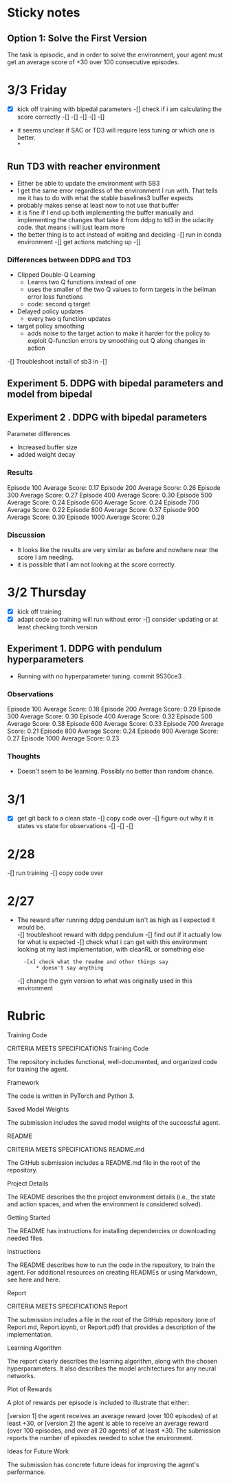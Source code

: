 # Sticky notes
## Option 1: Solve the First Version

The task is episodic, and in order to solve the environment,  your agent must get an average score of +30 over 100 consecutive episodes.

# 3/3 Friday
-[x] kick off training with bipedal parameters
-[] check if i am calculating the score correctly
-[]
-[]
-[]
-[]
-[]

* it seems unclear if SAC or TD3 will require less tuning or which one is better.  
    * 




## Run TD3 with reacher environment
* Either be able to update the environment with SB3 
* I get the same error regardless of the environment I run with.  That tells me it has to do with what the stable baselines3 buffer expects
* probably makes sense at least now to not use that buffer
* it is fine if I end up both implementing the buffer manually and implementing the changes that take it from ddpg to td3 in the udacity code.  that means i will just learn more
* the better thing is to act instead of waiting and deciding
-[] run in conda environment 
-[] get actions matching up
-[]


### Differences between DDPG and TD3

* Clipped Double-Q Learning
    * Learns two Q functions instead of one
    * uses the smaller of the two Q values to form targets in the bellman error loss functions
    * code: second q target 
* Delayed policy updates
    * every two q function updates
* target policy smoothing
    * adds noise to the target action to make it harder for the policy to exploit Q-function errors by smoothing out Q along changes in action



-[] Troubleshoot install of sb3 in 
-[]

## Experiment 5. DDPG with bipedal parameters and model from bipedal

## Experiment 2 . DDPG with bipedal parameters
Parameter differences
* Increased buffer size
* added weight decay
### Results
Episode 100	Average Score: 0.17
Episode 200	Average Score: 0.26
Episode 300	Average Score: 0.27
Episode 400	Average Score: 0.30
Episode 500	Average Score: 0.24
Episode 600	Average Score: 0.24
Episode 700	Average Score: 0.22
Episode 800	Average Score: 0.37
Episode 900	Average Score: 0.30
Episode 1000	Average Score: 0.28
### Discussion
* It looks like the results are very similar as before and nowhere near the score I am needing.  
* it is possible that I am not looking at the score correctly.  



# 3/2 Thursday 
-[x] kick off training
-[x] adapt code so training will run without error
-[] consider updating or at least checking torch version
## Experiment 1.  DDPG with pendulum hyperparameters
* Running with no hyperparameter tuning.  commit 9530ce3 .  
### Observations
Episode 100	Average Score: 0.18
Episode 200	Average Score: 0.29
Episode 300	Average Score: 0.30
Episode 400	Average Score: 0.32
Episode 500	Average Score: 0.38
Episode 600	Average Score: 0.33
Episode 700	Average Score: 0.21
Episode 800	Average Score: 0.24
Episode 900	Average Score: 0.27
Episode 1000	Average Score: 0.23

### Thoughts
* Doesn't seem to be learning.  Possibly no better than random chance.  

# 3/1
-[x] get git back to a clean state 
-[] copy code over
-[] figure out why it is states vs state for observations
-[] 
-[] 
-[] 

# 2/28
-[] run training
    -[] copy code over

# 2/27
* The reward after running ddpg pendulum isn't as high as I expected it would be.  
-[] troubleshoot reward with ddpg pendulum
    -[] find out if it actually low for what is expected
        -[] check what i can get with this environment looking at my last implementation, with cleanRL or something else

        -[x] check what the readme and other things say
            * doesn't say anything
    -[] change the gym version to what was originally used in this environment



# Rubric

Training Code

CRITERIA
MEETS SPECIFICATIONS
Training Code

The repository includes functional, well-documented, and organized code for training the agent.

Framework

The code is written in PyTorch and Python 3.

Saved Model Weights

The submission includes the saved model weights of the successful agent.

README

CRITERIA
MEETS SPECIFICATIONS
README.md

The GitHub submission includes a README.md file in the root of the repository.

Project Details

The README describes the the project environment details (i.e., the state and action spaces, and when the environment is considered solved).

Getting Started

The README has instructions for installing dependencies or downloading needed files.

Instructions

The README describes how to run the code in the repository, to train the agent. For additional resources on creating READMEs or using Markdown, see here and here.

Report

CRITERIA
MEETS SPECIFICATIONS
Report

The submission includes a file in the root of the GitHub repository (one of Report.md, Report.ipynb, or Report.pdf) that provides a description of the implementation.

Learning Algorithm

The report clearly describes the learning algorithm, along with the chosen hyperparameters. It also describes the model architectures for any neural networks.

Plot of Rewards

A plot of rewards per episode is included to illustrate that either:

[version 1] the agent receives an average reward (over 100 episodes) of at least +30, or
[version 2] the agent is able to receive an average reward (over 100 episodes, and over all 20 agents) of at least +30.
The submission reports the number of episodes needed to solve the environment.

Ideas for Future Work

The submission has concrete future ideas for improving the agent's performance.